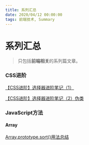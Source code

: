 ```yaml
---
title: 系列汇总
date: 2020/04/12 00:00:00
tags: 前端技术, Summary
---
```


# 系列汇总

<ClientOnly>
  <display-bar :displayData="$frontmatter"></display-bar>
</ClientOnly>

> 只包括**前端相关**的系列篇文章。

### CSS进阶

<a href="/blog/frontend/css&html/css-selector-1" target="_blank">【CSS进阶】选择器进阶笔记（1）</a>

<a href="/blog/frontend/css&html/css-selector-2" target="_blank">【CSS进阶】选择器进阶笔记（2）伪类</a>

### JavaScript方法

#### Array

<a href="/blog/frontend/javascript/array-sort" target="_blank">Array.prototype.sort()用法总结</a>

